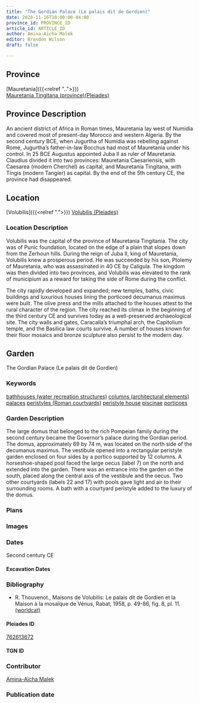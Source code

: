 ```yaml
---
title: "The Gordian Palace (Le palais dit de Gordien)"
date: 2020-11-16T10:00:00-04:00
province_id: PROVINCE_ID
article_id: ARTICLE_ID
author: Amina-Aïcha Malek
editor: Brandon Wilson
draft: false

---
```


## Province

[Mauretania]({{<relref "..">}}) \
[Mauretania Tingitana (province)(Pleiades)](https://pleiades.stoa.org/places/981533)

## Province Description

An ancient district of Africa in Roman times, Mauretania lay west of Numidia and covered most of present-day Morocco and western Algeria. By the second century BCE, when Jugurtha of Numidia was rebelling against Rome, Jugurtha’s father-in-law Bocchus had most of Mauretania under his control. In 25 BCE Augustus appointed Juba II as ruler of Mauretania. Claudius divided it into two provinces: Mauretania Caesariensis, with Caesarea (modern Cherchel) as capital, and Mauretania Tingitana, with Tingis (modern Tangier) as capital. By the end of the 5th century CE, the province had disappeared.

## Location

[Volubilis]({{<relref ".">}})
[Volubilis (Pleiades)](https://pleiades.stoa.org/places/275740)

### Location Description

Volubilis was the capital of the province of Mauretania Tingitania. The city was of Punic foundation, located on the edge of a plain that slopes down from the Zerhoun hills. During the reign of Juba II, king of Mauretania, Volubilis knew a prosperous period. He was succeeded by his son, Ptolemy of Mauretania, who was assassinated in 40 CE by Caligula. The kingdom was then divided into two provinces, and Volubilis was elevated to the rank of municipium as a reward for taking the side of Rome during the conflict.

The city rapidly developed and expanded; new temples, baths, civic buildings and luxurious houses lining the porticoed decumanus maximus were built. The olive press and the mills attached to the houses attest to the rural character of the region. The city reached its climax in the beginning of the third century CE and survives today as a well-preserved archaeological site. The city walls and gates, Caracalla’s triumphal arch, the Capitolium temple, and the Basilica law courts survive. A number of houses known for their floor mosaics and bronze sculpture also persist to the modern day.

<!--## Sublocation-->

<!--### Sublocation Description-->

## Garden

The Gordian Palace (Le palais dit de Gordien)

### Keywords

[bathhouses (water recreation structures)](http://vocab.getty.edu/page/aat/300007347)
[columns (architectural elements)](http://vocab.getty.edu/page/aat/300001571)
[palaces](http://vocab.getty.edu/page/aat/300005734)
[peristyles (Roman courtyards)](http://vocab.getty.edu/page/aat/300080971)
[peristyle house](http://vocab.getty.edu/page/aat/300005452)
[piscinae](http://vocab.getty.edu/page/aat/300375619)
[porticoes](http://vocab.getty.edu/page/aat/300004145)

### Garden Description

The large domus that belonged to the rich Pompeian family during the second century became the Governor’s palace during the Gordian period. The domus, approximately 69 by 74 m, was located on the north side of the decumanus maximus.  The vestibule opened into a rectangular peristyle garden enclosed on four sides by a portico supported by 12 columns. A horseshoe-shaped pool faced the large oecus (label 7) on the north and extended into the garden. There was an entrance into the garden on the south, placed along the central axis of the vestibule and the oecus. Two other courtyards (labels 22 and 17) with pools gave light and air to their surrounding rooms. A bath with a courtyard peristyle added to the luxury of the domus.

### Plans
<!--Plan View Image Missing-->
<!-- {{< figure src="../images/IMAGEMISSING" alt="Plan of the Gordian Palace" title="Fig. 1: Plan of the Gordian Palace (Rights Statement)">}} -->

### Images

### Dates

Second century CE

#### Excavation Dates

### Bibliography

* R. Thouvenot., Maisons de Volubilis: Le palais dit de Gordien et la Maison à la mosaïque de Vénus, Rabat, 1958, p. 49-86, fig. 8, pl. 11. [(worldcat)](http://www.worldcat.org/oclc/876482067)

#### Pleiades ID

[762613672](https://pleiades.stoa.org/places/762613672)

#### TGN ID

### Contributor

[Amina-Aïcha Malek](http://worldcat.org/identities/lccn-n2012075871/)

### Publication date

<!--07 July 2020-->

<!--### Related articles-->

<!-- Links to other related articles. Leave blank for now -->
